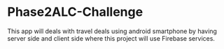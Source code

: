 # Phase2ALC-Challenge
This app will deals with travel deals using android smartphone by having server side and client side where this project will use Firebase services.

